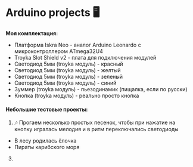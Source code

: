 # Arduino projects :desktop_computer:

**Моя комплектация:** 

- Платформа Iskra Neo - аналог Arduino Leonardo с микроконтроллером ATmega32U4 
- Troyka Slot Shield v2 - плата для подключения модулей
- Светодиод 5мм (troyka модуль) - красный
- Светодиод 5мм (troyka модуль) - желтый
- Светодиод 5мм (troyka модуль) - зеленый
- Светодиод 5мм (troyka модуль) - синий
- Зуммер (troyka модуль) - пьезодинамик (пищалка, если по русски)  
- Кнопка (troyka модуль) - реально просто кнопка 

#### Небольшие тестовые проекты: 
1. :notes: Прогаем несколько простых песенок, чтобы при нажатие на кнопку игралась мелодия и в ритм переключались светодиоды 
- В лесу родилась ёлочка
- Пираты карибского моря
3. 


